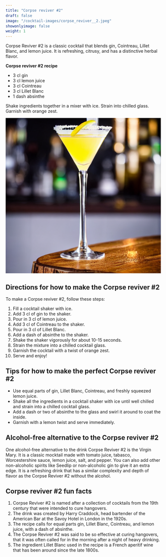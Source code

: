```yaml
---
title: "Corpse reviver #2"
draft: false
image: "/cocktail-images/corpse_reviver__2.jpeg"
showonlyimage: false
weight: 1
---
```


Corpse Reviver #2 is a classic cocktail that blends gin, Cointreau, Lillet Blanc, and lemon juice. It is refreshing, citrusy, and has a distinctive herbal flavor.

<!--more-->

**Corpse reviver #2 recipe**

- 3 cl gin
- 3 cl lemon juice
- 3 cl Cointreau
- 3 cl Lillet Blanc
- 1 dash absinthe


Shake ingredients together in a mixer with ice. Strain into chilled glass. Garnish with orange zest.

![](/cocktail-images/corpse_reviver__2.jpeg)


## Directions for how to make the Corpse reviver #2

To make a Corpse reviver #2, follow these steps:

1. Fill a cocktail shaker with ice.
2. Add 3 cl of gin to the shaker.
3. Pour in 3 cl of lemon juice.
4. Add 3 cl of Cointreau to the shaker.
5. Pour in 3 cl of Lillet Blanc.
6. Add a dash of absinthe to the shaker.
7. Shake the shaker vigorously for about 10-15 seconds.
8. Strain the mixture into a chilled cocktail glass.
9. Garnish the cocktail with a twist of orange zest.
10. Serve and enjoy!

## Tips for how to make the perfect Corpse reviver #2

- Use equal parts of gin, Lillet Blanc, Cointreau, and freshly squeezed lemon juice.
- Shake all the ingredients in a cocktail shaker with ice until well chilled and strain into a chilled cocktail glass.
- Add a dash or two of absinthe to the glass and swirl it around to coat the inside.
- Garnish with a lemon twist and serve immediately.

## Alcohol-free alternative to the Corpse reviver #2

One alcohol-free alternative to the drink Corpse Reviver #2 is the Virgin Mary. It is a classic mocktail made with tomato juice, tabasco, Worcestershire sauce, lemon juice, salt, and pepper. You can also add other non-alcoholic spirits like Seedlip or non-alcoholic gin to give it an extra edge. It is a refreshing drink that has a similar complexity and depth of flavor as the Corpse Reviver #2 without the alcohol.

## Corpse reviver #2 fun facts

1. Corpse Reviver #2 is named after a collection of cocktails from the 19th century that were intended to cure hangovers.
2. The drink was created by Harry Craddock, head bartender of the American Bar at the Savoy Hotel in London in the 1920s.
3. The recipe calls for equal parts gin, Lillet Blanc, Cointreau, and lemon juice, with a dash of absinthe.
4. The Corpse Reviver #2 was said to be so effective at curing hangovers, that it was often called for in the morning after a night of heavy drinking.
5. The ingredient Lillet Blanc used in the recipe is a French aperitif wine that has been around since the late 1800s.

